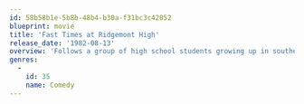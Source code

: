 ```yaml
---
id: 58b58b1e-5b8b-48b4-b30a-f31bc3c42052
blueprint: movie
title: 'Fast Times at Ridgemont High'
release_date: '1982-08-13'
overview: 'Follows a group of high school students growing up in southern California, based on the real-life adventures chronicled by Cameron Crowe. Stacy Hamilton and Mark Ratner are looking for a love interest, and are helped along by their older classmates, Linda Barrett and Mike Damone, respectively. The center of the film is held by Jeff Spicoli, a perpetually stoned surfer dude who faces off with the resolute Mr. Hand, who is convinced that everyone is on dope.'
genres:
  -
    id: 35
    name: Comedy
---
```

